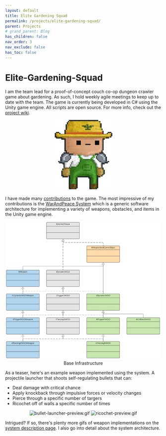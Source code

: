 ```yaml
---
layout: default
title: Elite Gardening Squad
permalink: /projects/elite-gardening-squad/
parent: Projects
# grand_parent: Blog
has_children: false
nav_order: 3
nav_exclude: false
has_toc: false
---
```


# Elite-Gardening-Squad
I am the team lead for a proof-of-concept couch co-op dungeon crawler game about gardening.
As such, I hold weekly agile meetings to keep up to date with the team.
The game is currently being developed in C# using the Unity game engine. 
All scripts are open source.
For more info, check out the [project wiki](https://github.com/sirpaulmcd/Elite-Gardening-Squad-Open/wiki).

<p align="center">
    <img src="/assets/images/egs/miscellaneous/elite-gardener.png" alt="elite-gardener.png" width=200px/>
</p>

I have made many [contributions](https://github.com/sirpaulmcd/Elite-Gardening-Squad-Open/wiki/Paul-McDonald) to the game. 
The most impressive of my contributions is the [WarAndPeace System](https://github.com/sirpaulmcd/Elite-Gardening-Squad-Open/wiki/WarAndPeace-System) which is a generic software architecture for implementing a variety of weapons, obstacles, and items in the Unity game engine.

<p align="center">
    <img src="/assets/images/egs/war-and-peace-system/base-infrastructure.png" alt="base-infrastructure.png" />
    <br />
    Base Infrastructure
</p>

As a teaser, here's an example weapon implemented using the system.
A projectile launcher that shoots self-regulating bullets that can:
- Deal damage with critical chance
- Apply knockback through impulsive forces or velocity changes
- Pierce through a specific number of targers
- Ricochet off of walls a specific number of times

<p align="center">
    <img src="/assets/images/egs/war-and-peace-system/bullet-launcher-1.gif" alt="bullet-launcher-preview.gif" width=350 />
    <img src="/assets/images/egs/war-and-peace-system/bullet-launcher-2.gif" alt="ricochet-preview.gif" width=257 />
    <br />
</p>

Intrigued? If so, there's plenty more gifs of weapon implementations on the [system description page](https://github.com/sirpaulmcd/Elite-Gardening-Squad-Open/wiki/WarAndPeace-System). 
I also go into detail about the system architecture. 